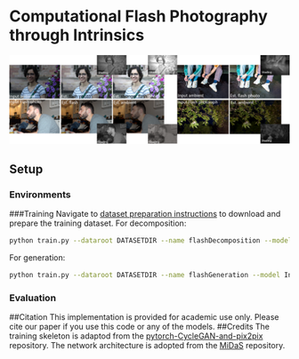 # Computational Flash Photography through Intrinsics
![teaser](./figures/teaser.png)

## Setup
### Environments

###Training
Navigate to [dataset preparation instructions](./dataset_prepare/) to download and prepare the training dataset. 
For decomposition:
```sh
python train.py --dataroot DATASETDIR --name flashDecomposition --model IntrinsicFlashDecomposition  --normalize_flash 1 --normalize_ambient 1 --no_vgg_loss --no_gan_loss  
```
For generation:
```sh
python train.py --dataroot DATASETDIR --name flashGeneration --model IntrinsicFlashGeneration  --normalize_flash 1 --normalize_ambient 1 --no_vgg_loss --no_gan_loss  
```


### Evaluation


##Citation
This implementation is provided for academic use only. Please cite our paper if you use this code or any of the models.
##Credits
The training skeleton is adaptod from the [pytorch-CycleGAN-and-pix2pix][4] repository.
The network architecture is adopted from the [MiDaS][1] repository.

[1]: https://github.com/intel-isl/MiDaS/tree/v2
[4]: https://github.com/junyanz/pytorch-CycleGAN-and-pix2pix